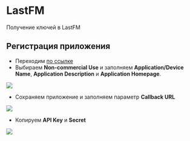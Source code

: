 # LastFM

Получение ключей в LastFM

## Регистрация приложения

- Переходим [по ссылке][1]
- Выбираем **Non-commercial Use** и заполняем **Application/Device Name**, **Application Description** и **Application Homepage**.

[![](https://file.modx.pro/files/f/2/2/f223f1a831768486dc5e12ab822f5615s.jpg)](https://file.modx.pro/files/f/2/2/f223f1a831768486dc5e12ab822f5615.png)

- Сохраняем приложение и заполняем параметр **Callback URL**

[![](https://file.modx.pro/files/3/e/b/3eb895a87449ef4e21767e119f08e605s.jpg)](https://file.modx.pro/files/3/e/b/3eb895a87449ef4e21767e119f08e605.png)

- Копируем **API Key** и **Secret**

[![](https://file.modx.pro/files/7/b/a/7ba656603e96e4e770667eed7d299b22s.jpg)](https://file.modx.pro/files/7/b/a/7ba656603e96e4e770667eed7d299b22.png)

[1]: http://www.lastfm.ru/api/account/create
